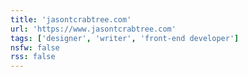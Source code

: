 ```yaml
---
title: 'jasontcrabtree.com'
url: 'https://www.jasontcrabtree.com'
tags: ['designer', 'writer', 'front-end developer']
nsfw: false
rss: false
---
```

